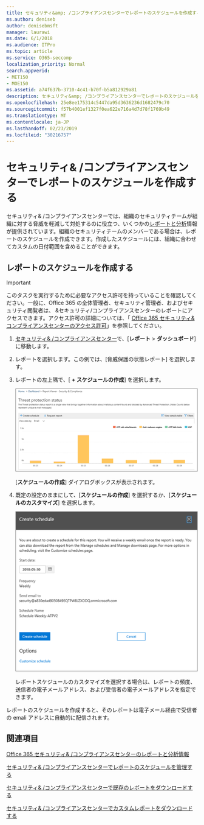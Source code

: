```yaml
---
title: セキュリティ&amp; /コンプライアンスセンターでレポートのスケジュールを作成する
ms.author: deniseb
author: denisebmsft
manager: laurawi
ms.date: 6/1/2018
ms.audience: ITPro
ms.topic: article
ms.service: O365-seccomp
localization_priority: Normal
search.appverid:
- MET150
- MOE150
ms.assetid: a74f637b-3710-4c41-b70f-b5a812929a81
description: セキュリティ&amp; /コンプライアンスセンターでレポートのスケジュールを設定する方法について説明します。
ms.openlocfilehash: 25e8ee175314c5447da95d3636236d1682479c70
ms.sourcegitcommit: f57b4001ef1327f0ea622e716a4d7d78f1769b49
ms.translationtype: MT
ms.contentlocale: ja-JP
ms.lasthandoff: 02/23/2019
ms.locfileid: "30216757"
---
```

# <a name="create-a-schedule-for-a-report-in-the-security-amp-compliance-center"></a>セキュリティ&amp; /コンプライアンスセンターでレポートのスケジュールを作成する

セキュリティ&amp; /コンプライアンスセンターでは、組織のセキュリティチームが組織に対する脅威を軽減して対処するのに役立つ、いくつかの[レポートと分析](reports-and-insights-in-security-and-compliance.md)情報が提供されています。組織のセキュリティチームのメンバーである場合は、レポートのスケジュールを作成できます。作成したスケジュールには、組織に合わせてカスタムの日付範囲を含めることができます。 
  
## <a name="create-a-schedule-for-a-report"></a>レポートのスケジュールを作成する

> [!IMPORTANT]
> このタスクを実行するために必要なアクセス許可を持っていることを確認してください。一般に、Office 365 の全体管理者、セキュリティ管理者、およびセキュリティ閲覧者は、 &amp;セキュリティ/コンプライアンスセンターのレポートにアクセスできます。アクセス許可の詳細については、「 [Office 365 セキュリティ&amp;コンプライアンスセンターのアクセス許可](permissions-in-the-security-and-compliance-center.md)」を参照してください。
  
1. [セキュリティ&amp; /コンプライアンスセンター](https://protection.office.com)で、[**レポート** \> **ダッシュボード**] に移動します。
    
2. レポートを選択します。この例では、[脅威保護の状態レポート] を選択します。
    
3. レポートの左上隅で、[ **+ スケジュールの作成**] を選択します。
    
    ![セキュリティ&amp; /コンプライアンスセンターでレポートのスケジュールを作成できます。](media/2311327c-14f6-4a17-b604-0c9ff2d485d1.png)
  
    [**スケジュールの作成**] ダイアログボックスが表示されます。 
    
4. 既定の設定のままにして、[**スケジュールの作成**] を選択するか、[**スケジュールのカスタマイズ**] を選択します。
    
    ![既定の設定を使用するか、レポートのスケジュールをカスタマイズできます。](media/04fac327-8f73-4711-8319-58c11880fd96.png)
  
    レポートスケジュールのカスタマイズを選択する場合は、レポートの頻度、送信者の電子メールアドレス、および受信者の電子メールアドレスを指定できます。 
    
レポートのスケジュールを作成すると、そのレポートは電子メール経由で受信者の emali アドレスに自動的に配信されます。 
  
## <a name="related-topics"></a>関連項目

[Office 365 セキュリティ&amp; /コンプライアンスセンターのレポートと分析情報](reports-and-insights-in-security-and-compliance.md)
  
[セキュリティ&amp; /コンプライアンスセンターでレポートのスケジュールを管理する](manage-schedules-for-multiple-reports.md)
  
[セキュリティ&amp; /コンプライアンスセンターで既存のレポートをダウンロードする](download-existing-reports.md)
  
[セキュリティ&amp; /コンプライアンスセンターでカスタムレポートをダウンロードする](set-up-and-download-a-custom-report.md)
  

